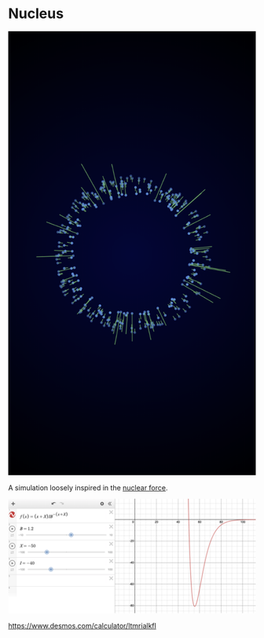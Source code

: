 
# Nucleus

![](img/20191115-0100.png)

A simulation loosely inspired in the [nuclear force](https://en.wikipedia.org/wiki/Nuclear_force).

![](img/desmos.png)

https://www.desmos.com/calculator/ltmrialkfl
